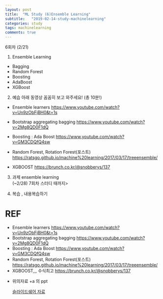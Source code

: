 ```yaml
---
layout: post
title:  "ML Study (6)Ensemble Learning"
subtitle:   "2019-02-14-study-machinelearning"
categories: study
tags: machinelearning
comments: true
---
```




6회차 (2/21) 

1. Ensemble Learning
- Bagging
- Random Forest
- Boosting
- AdaBoost
- XGBoost

2. 예습
    아래 동영상 꼼꼼히 보고 와주세요! (총 10분!)

- Ensemble learners
  https://www.youtube.com/watch?v=Un9zObFjBH0&t=1s

- Bootstrap aggregating bagging
  https://www.youtube.com/watch?v=2Mg8QD0F1dQ 

- Boosting : Ada Boost
  https://www.youtube.com/watch?v=GM3CDQfQ4sw

- Random Forest, Rotation Forest(포스트)
  https://ratsgo.github.io/machine%20learning/2017/03/17/treeensemble/

- XGBOOST
  https://brunch.co.kr/@snobberys/137



3. 과제
    ensemble learning  
    (~2/28) 7회차 스터디 때까지>

4. 복습
    , 내용복습하기 

# REF

- Ensemble learners
  https://www.youtube.com/watch?v=Un9zObFjBH0&t=1s
- Bootstrap aggregating bagging
  https://www.youtube.com/watch?v=2Mg8QD0F1dQ 
- Boosting : Ada Boost
  https://www.youtube.com/watch?v=GM3CDQfQ4sw
- Random Forest, Rotation Forest(포스트)
  https://ratsgo.github.io/machine%20learning/2017/03/17/treeensemble/
- XGBOOST,,, 수식최고
  https://brunch.co.kr/@snobberys/137

* 위의자료 +a 의 ppt

  [슬라이드쉐어 자료 ](https://www.slideshare.net/freepsw/boosting-bagging-vs-boosting)
